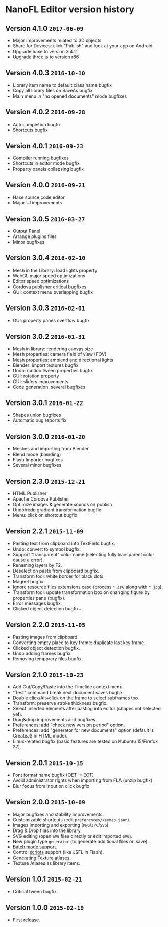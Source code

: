 # NanoFL Editor version history


## Version 4.1.0 `2017-06-09`

* Major improvements related to 3D objects
* Share for Devices: click "Publish" and look at your app on Android
* Upgrade haxe to version 3.4.2
* Upgrade three.js to version r86


## Version 4.0.3 `2016-10-10`

* Library item name to default class name bugfix
* Copy all library files on SaveAs bugfix
* Main menu in "no opened documents" mode bugfixes


## Version 4.0.2 `2016-09-28`

* Autocompletion bugfix
* Shortcuts bugfix


## Version 4.0.1 `2016-09-23`

* Compiler running bugfixes
* Shortcuts in editor mode bugfix
* Property panels collapsing bugfix


## Version 4.0.0 `2016-09-21`

* Haxe source code editor
* Major UI improvements


## Version 3.0.5 `2016-03-27`

* Output Panel
* Arrange plugins files
* Minor bugfixes


## Version 3.0.4 `2016-02-10`

* Mesh in the Library: load lights property
* WebGL major speed optimizations
* Editor speed optimizations
* Cordova publisher critical bugfixes
* GUI: context menu overlapping bugfix


## Version 3.0.3 `2016-02-01`

* GUI: property panes overflow bugfix


## Version 3.0.2 `2016-01-31`

* Mesh in library: rendering canvas size
* Mesh properties: camera field of view (FOV)
* Mesh properties: ambiend and directional lights
* Blender: import textures bugfix
* Undo: motion tween properties bugfix
* GUI: rotation property
* GUI: sliders improvements
* Code generation: several bugfixes

## Version 3.0.1 `2016-01-22`

* Shapes union bugfixes
* Automatic bug reports fix


## Version 3.0.0 `2016-01-20`

* Meshes and importing from Blender
* Blend mode (blending)
* Flash Importer bugfixes
* Several minor bugfixes


## Version 2.3.0 `2015-12-21`

* HTML Publisher
* Apache Cordova Publisher
* Optimize images & generate sounds on publish
* Undo/redo gradient transformation bugfix
* Menu: click on shortcut bugfix


## Version 2.2.1 `2015-11-09`

* Pasting text from clipboard into TextField bugfix.
* Undo: convert to symbol bugfix.
* Support "transparent" color name (selecting fully transparent color cause a error).
* Renaming layers by F2.
* Deselect on paste from clipboard bugfix.
* Transform tool: white border for black dots.
* Magnet bugfix.
* Ignore resource files extensions case (process `*.JPG` along with `*.jpg`).
* Transform tool: update transformation box on changing figure by properties pane (bugfix).
* Error messages bugfix.
* Clicked object detection bugfix+.


## Version 2.2.0 `2015-11-05`

* Pasting images from clipboard.
* Converting empty place to key frame: duplicate last key frame.
* Clicked object detection bugfix.
* Undo adding frames bugfix.
* Removing temporary files bugfix.


## Version 2.1.0 `2015-10-23`

* Add Cut/Copy/Paste into the Timeline context menu.
* "Test" command break next document saves bugfix.
* Double click/Alt+click on the frame to select subframes too.
* Transform: preserve stroke thickness bugfix.
* Select inserted elements after pasting into editor (shapes not selected yet).
* Drag&drop improvements and bugfixes.
* Preferences: add "check new version period" option.
* Preferences: add "generator for new documents" option (default is CreateJS in HTML mode).
* Linux-related bugfix (basic features are tested on Kubuntu 15/Firefox 37).


## Version 2.0.1 `2015-10-15`

* Font format name bugfix (OET -> EOT)
* Avoid administrator rights when importing from FLA (unzip bugfix)
* Blur focus from input on click bugfix


## Version 2.0.0 `2015-10-09`

* Major bugfixes and stability improvements.
* Customizable shortcuts (edit `preferences/keymap.json`).
* Images importing and exporting (`PNG`/`JPG`/`SVG`).
* Drag & Drop files into the library.
* SVG editing (open `SVG` files directly or edit imported `SVG`).
* New plugin type `generator` (to generate additional files on save).
* [Batch mode support](/docs/command_line/).
* Control [scripts](/docs/scripts/) support (like JSFL in Flash).
* Generating [Texture atlases](/docs/generate_texture_atlases/).
* Texture Atlases as library items.


## Version 1.0.1 `2015-02-21`

* Critical tween bugfix.


## Version 1.0.0 `2015-02-19`

* First release.

